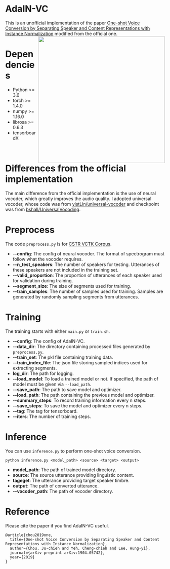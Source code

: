 # AdaIN-VC
This is an unofficial implementation of the paper [One-shot Voice Conversion by Separating Speaker and Content Representations with Instance Normalization](https://arxiv.org/abs/1904.05742) modified from the official one.
<img src="https://github.com/cyhuang-tw/AdaIN-VC/blob/master/model.png" width="400" img align="right">
# Dependencies
- Python >= 3.6
- torch >= 1.4.0
- numpy >= 1.16.0
- librosa >= 0.6.3
- tensorboardX
<br>

# Differences from the official implementation
The main difference from the official implementation is the use of neural vocoder, which greatly improves the audio quality.
I adopted universal vocoder, whose code was from [yistLin/universal-vocoder](https://github.com/yistLin/universal-vocoder) and checkpoint was from [bshall/UniversalVocoding](https://github.com/bshall/UniversalVocoding#pretrained-models).

# Preprocess
The code ```preprocess.py``` is for [CSTR VCTK Corpus](https://datashare.is.ed.ac.uk/handle/10283/3443).
- **--config**: The config of neural vocoder. The format of spectrogram must follow what the vocoder requires.
- **--n_test_speakers**: The number of speakers for testing. Utterances of these speakers are not included in the training set.
- **--valid_proportion**: The proportion of utterances of each speaker used for validation during training.
- **--segment_size**: The size of segments used for training.
- **--train_samples**: The number of samples used for training. Samples are generated by randomly sampling segments from utterances.

# Training
The training starts with either ```main.py``` or ```train.sh```.
- **--config**: The config of AdaIN-VC.
- **--data_dir**: The directory containing processed files generated by ```preprocess.py```.
- **--train_set**: The pkl file containing training data.
- **--train_index_file**: The json file storing sampled indices used for extracting segments.
- **log_dir**: The path for logging.
- **--load_model**: To load a trained model or not. If specified, the path of model must be given via ```--load_path```.
- **--save_path**: The path to save model and optimizer.
- **--load_path**: The path containing the previous model and optimizer.
- **--summary_steps**: To record training information every n steps.
- **--save_steps**: To save the model and optimizer every n steps.
- **--tag**: The tag for tensorboard.
- **--iters**: The number of training steps.

# Inference
You can use ```inference.py``` to perform one-shot voice conversion.
```
python inference.py <model_path> <source> <target> <output>
```
- **model_path**: The path of trained model directory.
- **source**: The source utterance providing linguistic content.
- **tageget**: The utterance providing target speaker timbre.
- **output**: The path of converted utterance.
- **--vocoder_path**: The path of vocoder directory.

# Reference
Please cite the paper if you find AdaIN-VC useful.
```
@article{chou2019one,
  title={One-shot Voice Conversion by Separating Speaker and Content Representations with Instance Normalization},
  author={Chou, Ju-chieh and Yeh, Cheng-chieh and Lee, Hung-yi},
  journal={arXiv preprint arXiv:1904.05742},
  year={2019}
}
```
